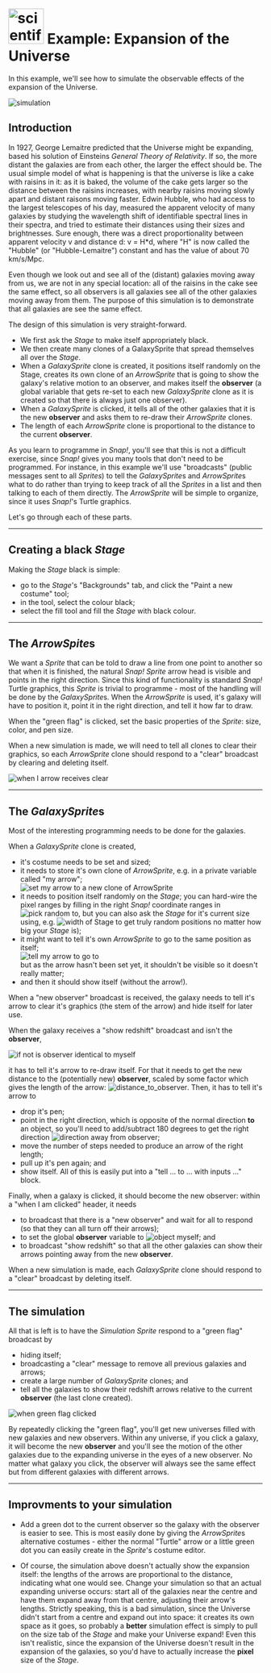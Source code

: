 # <img alt="scientific-snap-icon" src="../../images/einstein_snap.png" width="70"/> Example: Expansion of the Universe

In this example, we'll see how to simulate the observable effects of the expansion of the Universe.

![simulation](./images/simulation.png)

## Introduction

In 1927, George Lemaitre predicted that the Universe might be expanding, based his solution of Einsteins *General Theory of Relativity*.  If so, the more distant the galaxies are from each other, the larger the effect should be. The usual simple model of what is happening is that the universe is like a cake with raisins in it: as it is baked, the volume of the cake gets larger so the distance between the raisins increases, with nearby raisins moving slowly apart and distant raisons moving faster.  Edwin Hubble, who had access to the largest telescopes of his day, measured the apparent velocity of many galaxies by studying the wavelength shift of identifiable spectral lines in their spectra, and tried to estimate their distances using their sizes and brightnesses.  Sure enough, there was a direct proportionality between apparent velocity v and distance d: v = H\*d, where "H" is now called the "Hubble" (or "Hubble-Lemaitre") constant and has the value of about 70 km/s/Mpc.

Even though we look out and see all of the (distant) galaxies moving away from us, we are not in any special location: all of the raisins in the cake see the same effect, so all observers is all galaxies see all of the other galaxies moving away from them.  The purpose of this simulation is to demonstrate that all galaxies are see the same effect.

The design of this simulation is very straight-forward.
- We first ask the *Stage* to make itself appropriately black.
- We then create many clones of a GalaxySprite that spread themselves all over the *Stage*.
- When a *GalaxySprite* clone is created, it positions itself randomly on the Stage, creates its own clone of an *ArrowSprite* that is going to show the galaxy's relative motion to an observer, and makes itself the **observer** (a global variable that gets re-set to each new *GalaxySprite* clone as it is created so that there is always just one observer).
- When a *GalaxySprite* is clicked, it tells all of the other galaxies that it is the new **observer** and asks them to re-draw their *ArrowSprite* clones.
- The length of each *ArrowSprite* clone is proportional to the distance to the current **observer**.

As you learn to programme in *Snap!*, you'll see that this is not a difficult exercise, since *Snap!* gives you many tools that don't need to be programmed.  For instance, in this example we'll use "broadcasts" (public messages sent to all *Sprites*) to tell the *GalaxySprite*s and *ArrowSprite*s what to do rather than trying to keep track of all the *Sprites* in a list and then talking to each of them directly.  The *ArrowSprite* will be simple to organize, since it uses *Snap!*'s Turtle graphics.

Let's go through each of these parts.

---

## Creating a black *Stage*

Making the *Stage* black is simple:
- go to the *Stage*'s "Backgrounds" tab, and click the "Paint a new costume" tool;
- in the tool, select the colour black;
- select the fill tool and fill the *Stage* with black colour.

---

## The *ArrowSpite*s

We want a *Sprite* that can be told to draw a line from one point to another so that when it is finished, the natural *Snap!* *Sprite* arrow head is visible and points in the right direction.  Since this kind of functionality is standard *Snap!* Turtle graphics, this *Sprite* is trivial to programme - most of the handling will be done by the *GalaxySprite*s.  When the *ArrowSprite* is used, it's galaxy will have to position it, point it in the right direction, and tell it how far to draw.

When the "green flag" is clicked, set the basic properties of the *Sprite*: size, color, and pen size.

When a new simulation is made, we will need to tell all clones to clear their graphics, so each *ArrowSprite* clone should respond to a "clear" broadcast by clearing and deleting itself.

![when I arrow receives clear](./images/when_arrow_receives_clear.png)


---

## The *GalaxySprite*s

Most of the interesting programming needs to be done for the galaxies.

When a *GalaxySprite* clone is created,
- it's costume needs to be set and sized;
- it needs to store it's own clone of *ArrowSprite*, e.g. in a private variable called "my arrow";<BR/>
![set my arrow to a new clone of ArrowSprite](./images/set_my_arrow.png)<BR/>
- it needs to position itself randomly on the *Stage*; you can hard-wire the pixel ranges by filling in the right *Snap!* coordinate ranges in ![pick random to](./images/pick_random_to.png), but you can also ask the *Stage* for it's current size using, e.g. ![width of Stage](./images/width_of_Stage.png) to get truly random positions no matter how big your *Stage* is);
- it might want to tell it's own *ArrowSprite* to go to the same position as itself;<BR/>
![tell my arrow to go to](./images/tell_my_arrow_to_go_to.png)<BR/>
but as the arrow hasn't been set yet, it shouldn't be visible so it doesn't really matter;
- and then it should show itself (without the arrow!).

When a "new observer" broadcast is received, the galaxy needs to tell it's arrow to clear it's graphics (the stem of the arrow) and hide itself for later use.

When the galaxy receives a "show redshift" broadcast and isn't the **observer**,

![if not is observer identical to myself](./images/if_not_is_observer.png)

it has to tell it's arrow to re-draw itself.  For that it needs to get the new distance to the (potentially new) **observer**, scaled by some factor which gives the length of the arrow: ![distance_to_observer](./images/distance_to_observer.png).  Then, it has to tell it's arrow to 
- drop it's pen;
- point in the right direction, which is opposite of the normal direction **to** an object, so you'll need to add/subtract 180 degrees to get the right direction ![direction away from observer](./images/direction_away_from_observer.png);
- move the number of steps needed to produce an arrow of the right length;
- pull up it's pen again; and
- show itself.
All of this is easily put into a "tell ... to ... with inputs ..." block.

Finally, when a galaxy is clicked, it should become the new observer: within a "when I am clicked" header, it needs
- to broadcast that there is a "new observer" and wait for all to respond (so that they can all turn off their arrows);
- to set the global **observer** variable to ![object myself](./images/object_myself.png); and
- to broadcast "show redshift" so that all the other galaxies can show their arrows pointing away from the new **observer**.

When a new simulation is made, each *GalaxySprite* clone should respond to a "clear" broadcast by deleting itself.

---

## The simulation

All that is left is to have the *Simulation* *Sprite*  respond to a "green flag" broadcast by
- hiding itself;
- broadcasting a "clear" message to remove all previous galaxies and arrows;
- create a large number of *GalaxySprite* clones; and
- tell all the galaxies to show their redshift arrows relative to the current **observer** (the last clone created).

![when green flag clicked](./images/when_green_flag_clicked.png)

By repeatedly clicking the "green flag", you'll get new universes filled with new galaxies and new observers. Within any universe, if you click a galaxy, it will become the new **observer** and you'll see the motion of the other galaxies due to the expanding universe in the eyes of a new observer.  No matter what galaxy you click, the observer will always see the same effect but from different galaxies with different arrows.

---

## Improvments to your simulation

- Add a green dot to the current observer so the galaxy with the observer is easier to see.  This is most easily done by giving the *ArrowSprite*s alternative costumes - either the normal "Turtle" arrow or a little green dot you can easily create in the *Sprite*'s costume editor.

- Of course, the simulation above doesn't actually show the expansion itself: the lengths of the arrows are proportional to the distance, indicating what one would see.  Change your simulation so that an actual expanding universe occurs: start all of the galaxies near the centre and have them expand away from that centre, adjusting their arrow's lengths.  Strictly speaking, this is a bad simulation, since the Universe didn't start from a centre and expand out into space: it creates its own space as it goes, so probably a **better** simulation effect is simply to pull on the size tab of the *Stage* and make your Universe expand!  Even this isn't realistic, since the expansion of the Universe doesn't result in the expansion of the galaxies, so you'd have to actually increase the **pixel** size of the *Stage*.


